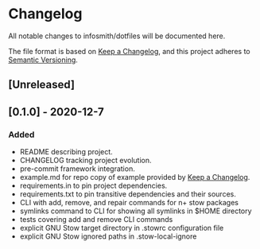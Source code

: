 # Changelog

All notable changes to infosmith/dotfiles will be documented here.

The file format is based on [Keep a Changelog][changelog],
and this project adheres to [Semantic Versioning][semver].

## [Unreleased]

## [0.1.0] - 2020-12-7

### Added

- README describing project.
- CHANGELOG tracking project evolution.
- pre-commit framework integration.
- example.md for repo copy of example provided by [Keep a Changelog][changelog].
- requirements.in to pin project dependencies.
- requirements.txt to pin transitive dependencies and their sources.
- CLI with add, remove, and repair commands for n+ stow packages
- symlinks command to CLI for showing all symlinks in $HOME directory
- tests covering add and remove CLI commands
- explicit GNU Stow target directory in .stowrc configuration file
- explicit GNU Stow ignored paths in .stow-local-ignore

[changelog]: https://keepachangelog.com/en/1.0.0/
[semver]: https://semver.org/spec/v2.0.0.html

